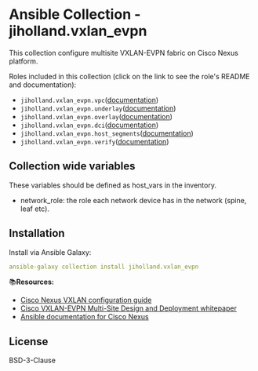 # Ansible Collection - jiholland.vxlan_evpn

This collection configure multisite VXLAN-EVPN fabric on Cisco Nexus platform.

Roles included in this collection (click on the link to see the role's README and documentation):

  - `jiholland.vxlan_evpn.vpc`([documentation](https://github.com/jiholland/ansible-collection_vxlan_evpn/blob/main/roles/vpc/README.md))
  - `jiholland.vxlan_evpn.underlay`([documentation](https://github.com/jiholland/ansible-collection_vxlan_evpn/blob/main/roles/underlay/README.md))
  - `jiholland.vxlan_evpn.overlay`([documentation](https://github.com/jiholland/ansible-collection_vxlan_evpn/blob/main/roles/overlay/README.md))
  - `jiholland.vxlan_evpn.dci`([documentation](https://github.com/jiholland/ansible-collection_vxlan_evpn/blob/main/roles/dci/README.md))
  - `jiholland.vxlan_evpn.host_segments`([documentation](https://github.com/jiholland/ansible-collection_vxlan_evpn/blob/main/roles/host_segments/README.md))
  - `jiholland.vxlan_evpn.verify`([documentation](https://github.com/jiholland/ansible-collection_vxlan_evpn/blob/main/roles/verify/README.md))

## Collection wide variables

These variables should be defined as host_vars in the inventory.

  - network_role: the role each network device has in the network (spine, leaf etc).

## Installation

Install via Ansible Galaxy:

```yaml
ansible-galaxy collection install jiholland.vxlan_evpn
```

📚**Resources:**<br>
- [Cisco Nexus VXLAN configuration guide](https://www.cisco.com/c/en/us/td/docs/dcn/nx-os/nexus9000/104x/configuration/vxlan/cisco-nexus-9000-series-nx-os-vxlan-configuration-guide-release-104x.html)<br>
- [Cisco VXLAN-EVPN Multi-Site Design and Deployment whitepaper](https://www.cisco.com/c/en/us/products/collateral/switches/nexus-9000-series-switches/white-paper-c11-739942.html#Introduction)<br>
- [Ansible documentation for Cisco Nexus](https://docs.ansible.com/ansible/latest/collections/cisco/nxos/index.html)<br>

## License

BSD-3-Clause
